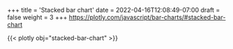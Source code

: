 +++
title = 'Stacked bar chart'
date = 2022-04-16T12:08:49-07:00
draft = false
weight = 3
+++
https://plotly.com/javascript/bar-charts/#stacked-bar-chart

{{< plotly obj="stacked-bar-chart" >}}
